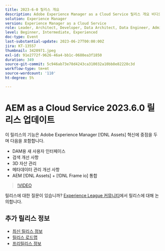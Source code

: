 ```yaml
---
title: 2023-6-0 릴리스 개요
description: Adobe Experience Manager as a Cloud Service 릴리스 개요 비디오 2023.6.0이 릴리스의 기능은 Experience Manager Assets의 혁신적인 기능에 초점을 맞추며 다음을 포함합니다. - DAM 검색 개선을 위한 새 사용자 인터페이스 3D 에셋 관리 메타데이터 관리 개선 AEM [!DNL Assets] + [!DNL Frame io]  통합
solution: Experience Manager
version: Experience Manager as a Cloud Service
role: Leader, Architect, Developer, Data Architect, Data Engineer, Admin, User
level: Beginner, Intermediate, Experienced
doc-type: Event
last-substantial-update: 2023-06-27T00:00:00Z
jira: KT-13557
thumbnail: 3420971.jpeg
exl-id: 91e2772f-9626-46a4-bb1c-0680ea3f1850
duration: 349
source-git-commit: 5c946ab73e78d4243ca310032a10bb8e82228c3d
workflow-type: tm+mt
source-wordcount: '110'
ht-degree: 5%

---
```


# AEM as a Cloud Service 2023.6.0 릴리스 업데이트


이 릴리스의 기능은 Adobe Experience Manager [!DNL Assets] 혁신에 중점을 두며 다음을 포함합니다.

* DAM용 새 사용자 인터페이스
* 검색 개선 사항
* 3D 자산 관리
* 메타데이터 관리 개선 사항
* AEM [!DNL Assets] + [!DNL Frame io] 통합

>[!VIDEO](https://video.tv.adobe.com/v/3420971/?learn=on)


릴리스에 대한 질문이 있습니까?  [Experience League 커뮤니티](https://adobe.ly/444zA4U)에서 릴리스에 대해 논의합니다.

## 추가 릴리스 정보

* [최신 릴리스 정보](https://experienceleague.adobe.com/docs/experience-manager-cloud-service/content/release-notes/home.html)
* [릴리스 로드맵](https://experienceleague.adobe.com/docs/experience-manager-release-information/aem-release-updates/update-releases-roadmap.html)
* [프리릴리스 정보](https://experienceleague.adobe.com/docs/experience-manager-cloud-service/content/release-notes/prerelease.html)
